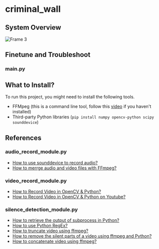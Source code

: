 # criminal_wall

## System Overview

![Frame 3](https://github.com/user-attachments/assets/4132f19f-08e4-4cc5-9674-b0a9dd712781)

## Finetune and Troubleshoot
### main.py

## What to Install?

To run this project, you might need to install the following tools.

- FFMpeg (this is a command line tool, follow this [video](https://www.youtube.com/watch?v=JSrIABa0IwY) if you haven't installed)
- Third-party Python libraries (``pip install numpy opencv-python scipy sounddevice``)

## References

### audio_record_module.py

- [How to use sounddevice to record audio?](https://python-sounddevice.readthedocs.io/en/0.3.15/api/streams.html)
- [How to merrge audio and video files with FFmpeg?](https://www.mux.com/articles/merge-audio-and-video-files-with-ffmpeg)

### video_record_module.py

- [How to Record Video in OpenCV & Python?](https://www.codingforentrepreneurs.com/blog/how-to-record-video-in-opencv-python)
- [How to Record Video in OpenCV & Python on Youtube?](https://www.youtube.com/embed/1eHQIu4r0Bc)

### silence_detection_module.py

- [How to retrieve the output of subprocess in Python?](https://www.geeksforgeeks.org/retrieving-the-output-of-subprocesscall-in-python/)
- [How to use Python RegEx?](https://www.w3schools.com/python/python_regex.asp#findall)
- [How to truncate video using ffmpeg?](https://stackoverflow.com/questions/18444194/cutting-multimedia-files-based-on-start-and-end-time-using-ffmpeg)
- [How to remove the silent parts of a video using ffmpeg and Python?](https://www.youtube.com/watch?v=ak52RXKfDw8)
- [How to concatenate video using ffmpeg?](https://stackoverflow.com/questions/7333232/how-to-concatenate-two-mp4-files-using-ffmpeg)
